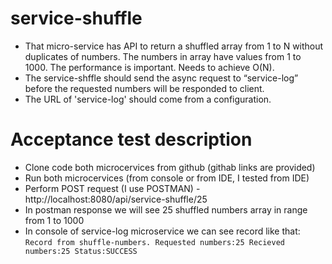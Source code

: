 # service-shuffle
- That micro-service has API to return a shuffled array from 1 to N without duplicates of numbers.  The numbers in array have values from 1 to 1000.  The performance is important. Needs to achieve O(N).
- The service-shffle should send the async request to “service-log” before the requested numbers will be responded to client.
- The URL of 'service-log' should come from a configuration.


# Acceptance test description

- Clone code both microcervices from github (githab links are provided)
- Run both microcervices (from console or from IDE, I tested from IDE)
- Perform POST request (I use POSTMAN) - http://localhost:8080/api/service-shuffle/25
- In postman response we will see 25 shuffled numbers array in range from 1 to 1000
- In console of service-log microservice we can see record like that:
`Record from shuffle-numbers. Requested numbers:25 Recieved numbers:25 Status:SUCCESS`